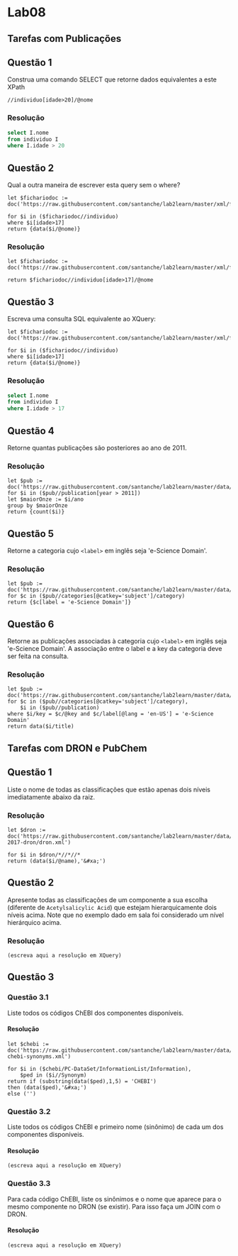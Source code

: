 # Lab08

## Tarefas com Publicações

## Questão 1
Construa uma comando SELECT que retorne dados equivalentes a este XPath
~~~xquery
//individuo[idade>20]/@nome
~~~

### Resolução
~~~sql
select I.nome
from individuo I
where I.idade > 20
~~~

## Questão 2
Qual a outra maneira de escrever esta query sem o where?

~~~xquery
let $fichariodoc := doc('https://raw.githubusercontent.com/santanche/lab2learn/master/xml/fichario.xml')
 
for $i in ($fichariodoc//individuo)
where $i[idade>17]
return {data($i/@nome)}
~~~
### Resolução
~~~xquery
let $fichariodoc := doc('https://raw.githubusercontent.com/santanche/lab2learn/master/xml/fichario.xml')

return $fichariodoc//individuo[idade>17]/@nome
~~~

## Questão 3
Escreva uma consulta SQL equivalente ao XQuery:
~~~xquery
let $fichariodoc := doc('https://raw.githubusercontent.com/santanche/lab2learn/master/xml/fichario.xml')

for $i in ($fichariodoc//individuo)
where $i[idade>17]
return {data($i/@nome)}
~~~

### Resolução
~~~sql
select I.nome
from individuo I
where I.idade > 17
~~~

## Questão 4
Retorne quantas publicações são posteriores ao ano de 2011.

### Resolução
~~~xquery
let $pub := doc('https://raw.githubusercontent.com/santanche/lab2learn/master/data/publications/publications.xml')
for $i in ($pub//publication[year > 2011])
let $maiorOnze := $i/ano
group by $maiorOnze
return {count($i)}
~~~

## Questão 5
Retorne a categoria cujo `<label>` em inglês seja 'e-Science Domain'.

### Resolução
~~~xquery
let $pub := doc('https://raw.githubusercontent.com/santanche/lab2learn/master/data/publications/publications.xml')
for $c in ($pub//categories[@catkey='subject']/category)
return {$c[label = 'e-Science Domain']}
~~~

## Questão 6
Retorne as publicações associadas à categoria cujo `<label>` em inglês seja 'e-Science Domain'. A associação entre o label e a key da categoria deve ser feita na consulta.

### Resolução
~~~xquery
let $pub := doc('https://raw.githubusercontent.com/santanche/lab2learn/master/data/publications/publications.xml')
for $c in ($pub//categories[@catkey='subject']/category),
    $i in ($pub//publication)
where $i/key = $c/@key and $c/label[@lang = 'en-US'] = 'e-Science Domain'
return data($i/title)

~~~

## Tarefas com DRON e PubChem

## Questão 1

Liste o nome de todas as classificações que estão apenas dois níveis imediatamente abaixo da raiz.

### Resolução
~~~xquery
let $dron := doc('https://raw.githubusercontent.com/santanche/lab2learn/master/data/faers-2017-dron/dron.xml')

for $i in $dron/*//*//*
return (data($i/@name),'&#xa;')
~~~

## Questão 2

Apresente todas as classificações de um componente a sua escolha (diferente de `Acetylsalicylic Acid`) que estejam hierarquicamente dois níveis acima. Note que no exemplo dado em sala foi considerado um nível hierárquico acima.

### Resolução
~~~xquery
(escreva aqui a resolução em XQuery)
~~~

## Questão 3

### Questão 3.1

Liste todos os códigos ChEBI dos componentes disponíveis.

#### Resolução
~~~xquery
let $chebi := doc('https://raw.githubusercontent.com/santanche/lab2learn/master/data/pubchem/pubchem-chebi-synonyms.xml')

for $i in ($chebi/PC-DataSet/InformationList/Information),
    $ped in ($i//Synonym)
return if (substring(data($ped),1,5) = 'CHEBI')
then (data($ped),'&#xa;')
else ('')

~~~

### Questão 3.2

Liste todos os códigos ChEBI e primeiro nome (sinônimo) de cada um dos componentes disponíveis.

#### Resolução
~~~xquery
(escreva aqui a resolução em XQuery)
~~~

### Questão 3.3

Para cada código ChEBI, liste os sinônimos e o nome que aparece para o mesmo componente no DRON (se existir). Para isso faça um JOIN com o DRON.

#### Resolução
~~~xquery
(escreva aqui a resolução em XQuery)
~~~
